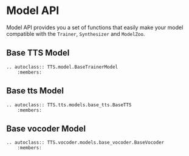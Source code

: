 # Model API
Model API provides you a set of functions that easily make your model compatible with the `Trainer`,
`Synthesizer` and `ModelZoo`.

## Base TTS Model

```{eval-rst}
.. autoclass:: TTS.model.BaseTrainerModel
    :members:
```

## Base tts Model

```{eval-rst}
.. autoclass:: TTS.tts.models.base_tts.BaseTTS
    :members:
```

## Base vocoder Model

```{eval-rst}
.. autoclass:: TTS.vocoder.models.base_vocoder.BaseVocoder
    :members:
```
